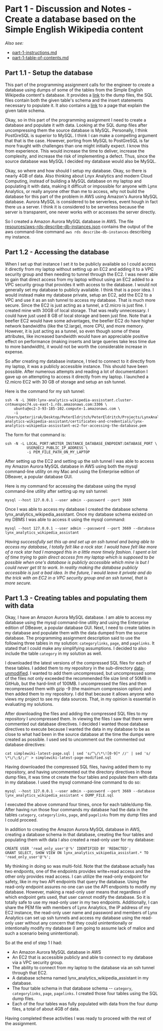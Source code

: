 # Part 1 - Discussion and Notes - Create a database based on the Simple English Wikipedia content

*Also see:*
 * [part-1-instructions.md](./part-1-instructions.md)
 * [part-1-table-of-contents.md](./part-1-table-of-contents.md)

## Part 1.1 - Setup the database

This part of the programming assignment calls for the engineer to create a database using dumps of some of the tables from the Simple English Wikipedia content's database. It provides a [link](https://dumps.wikimedia.org/simplewiki/) to the dump files, the SQL files contain both the given table's schema and the insert statements necessary to populate it. It also contains a [link](https://meta.wikimedia.org/wiki/Data_dumps/What%27s_available_for_download#Database_tables) to a page that explain the given table schema.

Okay, so in this part of the programming assignment I need to create a database and populate it with data. Looking at the SQL dump files after uncompressing them the source database is MySQL. Personally, I think PostGreSQL is superior to MySQL. I think I can make a compelling argument that that is the case. However, porting from MySQL to PostGreSQL is far more fraught with challenges than one might initially expect. I know this from experience. This would increase the time to deliver, increase the complexity, and increase the risk of implementing a defect. Thus, since the source database was MySQL I decided my database would also be MySQL.

Okay, so where and how should I setup my database. Okay, so there is nearly 4GB of data. Also thinking about Lnyx Analytics and modern Cloud Computing, instead of building a MySQL database on my laptop and populating it with data, making it difficult or impossible for anyone with Lynx Analytics, or really anyone other than me to access, why not build the database for this part of the problem in AWS using Amazon's Aurora MySQL database. Aurora MySQL is considered to be serverless, event hough in fact there us a server. I think it is considered to be serverless because the server is transparent, one never works with or accesses the server directly.

So I created a Amazon Aurora MySQL database in AWS. The file [resources/aws-rds-describe-db-instances.json](../../../../resources/aws-rds-describe-db-instances.json) contains the output of the aws command-line command `aws rds describe-db-instances` describing my instance.

## Part 1.2 - Accessing the database

When I set up that instance I set it to be publicly available so I could access it directly from my laptop without setting up an EC2 and adding it to a VPC security group and then needing to tunnel through the EC2. I was never able to gain that direct access from my laptop without using an EC2 added to a VPC  security group that provides it with access to the database. I would not generally set my database to publicly available. I think that is a poor idea. I would instead make my database private, setup an EC2, add the EC2 to a VPC and use it as an ssh tunnel to access my database. That is much more secure. Since the EC2 is just acting as a tunnel, a t2.micro is just fine. I created mine with 30GB of local storage. That was really unnecessary. I could have just used 8 GB of local storage and been just fine. Note that a beefier EC2 would have some advantages, the beefier EC2 do have higher network bandwidths (like the t2.large), more CPU, and more memory. However, it is just acting as a tunnel, so even though some of these attributes, like increased bandwidth would have an appreciable positive effect on performance (making inserts and large queries take less time due to more bandwidth), it would not be worth the considerable increase in expense.

So after creating my database instance, I tried to connect to it directly from my laptop, it was a publicly accessible instance. This should have been possible. After numerous attempts and reading a lot of documentation I gave up on attempting to access it directly from my laptop. I launched a t2.micro EC2 with 30 GB of storage and setup an ssh tunnel.

Here is the command for my ssh tunnel:

```
ssh -N -L 3669:lynx-analytics-wikipedia-assisstant.cluster-cntmuespoc74.us-east-1.rds.amazonaws.com:3306 \
    ubuntu@ec2-3-93-185-102.compute-1.amazonaws.com \
    -i /Users/peterjirak/Desktop/PeterEldritch/PeterEldritch/Projects/LynxAnalytics/Source_Code/lynx-analytics-wikipedia-assistant/certificates-and-credentials/lynx-analytics-wikipedia-assisstant-ec2-for-accessing-the-database.pem
```

The form for that command is:

```
ssh -N -L LOCAL_PORT:WRITER_INSTANCE_DATABASE_ENDPOINT:DATABASE_PORT \
          USER@EC2_PUBLIC_IP_ADDRESS \
          -i PEM_FILE_PATH_ON_MY_LAPTOP
```

After setting up the EC2 and setting up the ssh tunnel I was able to access my Amazon Aurora MySQL database in AWS using both the mysql command-line utility on my Mac and using the Enterprise edition of DBeaver, a popular database GUI.

Here is my command for accessing the database using the mysql command-line utility after setting up my ssh tunnel:

`mysql --host 127.0.0.1 --user admin --password --port 3669`

Once I was able to access my database I created the database schema lynx_analytics_wikipedia_assistant. Once my database schema existed on my DBMS I was able to access it using the mysql command:

`mysql --host 127.0.0.1 --user admin --password --port 3669 --database lynx_analytics_wikipedia_assistant`

*Having successfully set this up and set up an ssh tunnel and being able to access my database, I totally felt like a rock star. I would have felt like more of a rock star had I managed this in a little more timely fashion. I spent a lot of time trying to gain direct access frm my laptop which is supposed to be possible when one's database is publicly accessible which mine is but I could never get tit to work. In reality making the database publicly accessible is just a bad idea. In the future, I would leave it private and do the trick with an EC2 in a VPC security group and an ssh tunnel, that is more secure.*

## Part 1.3 - Creating tables and populating them with data

Okay, I have an Amazon Aurora MySQL database. I am able to access my database using the mysql command-line utility and using the Enterprise edition of DBeaver, a popular database GUI. Next, I need to create tables in my database and populate them with the data dumped from the source database. The programming assignment description said to use the following three tables in my solution: `categorylinks`, `page`, and `pagelinks`. It stated that I could make any simplifying assumptions. I decided to also include the table `category` in my solution as well.

I downloaded the latest versions of the compressed SQL files for each of these tables. I added them to my repository in the sub-directory [data-unmodified](../../../../data-unmodified/). I wanted to add them uncompressed, but uncompressed some of the files not only exceeded the recommended file size limit of 50MB in GitHub, but the hard-limit of 100MB. I uncompressed the files and then recompressed them with gzip -9 (the maximum compression option) and then added them to my repository. I did that because it allows anyone who views my project to see my data sources. That, in my opinion is essential in evaluating my solutions.

After downloading the files and adding the compressed SQL files to my repository I uncompressed them. In viewing the files I saw that there were commented out database directives. I decided I wanted those database directives to execute because I wanted the data in my database to be as close to what had been in the source database at the time the dumps were created as possible. I used sed to uncomment out the commented out database directives:

`cat simplewiki-latest-page.sql | sed 's/^\/\*\![0-9]* //' | sed 's/ \*\/\;$/;/' > simplewiki-latest-page-modified.sql`

Having downloaded the compressed SQL files, having added them to my repository, and having uncommented out the directory directives in those dump files, it was time ot create the four tables and populate them with data in my database. I used the mysql command-line command to do so:

`mysql --host 127.0.0.1 --user admin --password --port 3669 --database lynx_analytics_wikipedia_assistant < DUMP_FILE.sql`

I executed the above command four times, once for each table/dump file. After having run those four commands my database had the data in the tables `category`, `categorylinks`, `page`, and `pagelinks` from my dump files and I could proceed.

In addition to creating the Amazon Aurora MySQL database in AWS, creating a database schema in that database, creating the four tables and populating them with data I also created a read-only user for my database:

```
CREATE USER 'read_only_user'@'%' IDENTIFIED BY 'REDACTED';
GRANT SELECT, SHOW VIEW ON lynx_analytics_wikipedia_assistant.* TO 'read_only_user'@'%';
```

My thinking in doing so was multi-fold. Note that the database actually has two endpoints, one of the endpoints provides write+read access and the other only provides read access. I can utilize the read-only endpoint for safety, like in my two API endpoints that query the database. Using the read-only endpoint assures no one can use the API endpoints to modify my database. However, making a read-only user means that regardless of which endpoint gets used, that user cannot modify the database. So it is totally safe to use my read-only user in my two endpoints. Additionally, I can share the PEM file with members of Lynx Analytics, the IP address of my EC2 instance, the read-only user name and password and members of Lynx Analytics can set up ssh tunnels and access my database using the read-only user without any concern that they could unintentionally or intentionally modify my database (I am going to assume lack of malice and such a scenario being unintentional).

So at the end of step 1 I had:
 * An Amazon Aurora MySQL database in AWS
 * An EC2 that is accessible publicly and able to connect to my database via a VPC security group.
 * The ability to connect from my laptop to the database via an ssh tunnel through that EC2.
 * A database schema named lynx_analytics_wikipedia_assistant in my database.
 * The four table schema in that database schema -- `category`, `categorylinks`, `page`, `pagelinks`. I created those four tables using the SQL dump files.
 * Each of the four tables was fully populated with data from the four dump files, a total of about 4GB of data.

Having completed these activities I was ready to proceed with the rest of the assignment.
